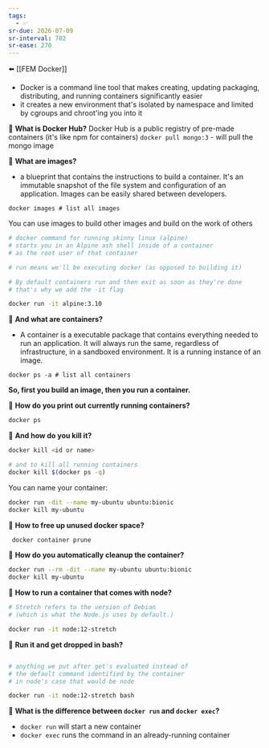 ```yaml
---
tags:
  - ✅
sr-due: 2026-07-09
sr-interval: 702
sr-ease: 270
---
```

⬅️ [[FEM Docker]]
- Docker is a command line tool that makes creating, updating packaging, distributing, and running containers significantly easier
-  it creates a new environment that's isolated by namespace and limited by cgroups and chroot'ing you into it

🤔 **What is Docker Hub?**
Docker Hub is a public registry of pre-made containers (it's like npm for containers)
`docker pull mongo:3` - will pull the mongo image

🤔 **What are images?**
- a blueprint that contains the instructions to build a container. It's an immutable snapshot of the file system and configuration of an application. Images can be easily shared between developers.

```shell
docker images # list all images
```

You can use images to build other images and build on the work of others

```bash
# docker command for running skinny linux (alpine)
# starts you in an Alpine ash shell inside of a container 
# as the root user of that container

# run means we'll be executing docker (as opposed to building it)

# By default containers run and then exit as soon as they're done
# that's why we add the -it flag

docker run -it alpine:3.10
```

🤔 **And what are containers?**
- A container is a executable package that contains everything needed to run an application. It will always run the same, regardless of infrastructure, in a sandboxed environment. It is a running instance of an image.
 ```shell
docker ps -a # list all containers
```

**So, first you build an image, then you run a container.**

🤔 **How do you print out currently running containers?**
```bash
docker ps
```

🤔 **And how do you kill it?**
```bash
docker kill <id or name>

# and to kill all running containers
docker kill $(docker ps -q)
```

You can name your container:
```bash
docker run -dit --name my-ubuntu ubuntu:bionic
docker kill my-ubuntu
```

🤔 **How to free up unused docker space?**
```bash
 docker container prune
 ```
 
 🤔 **How do you automatically cleanup the container?**
 ```bash
docker run --rm -dit --name my-ubuntu ubuntu:bionic
docker kill my-ubuntu
```

🤔 **How to run a container that comes with node?**
```bash
# Stretch refers to the version of Debian 
# (which is what the Node.js uses by default.)

docker run -it node:12-stretch
```

🤔 **Run it and get dropped in bash?**
```bash

# anything we put after get's evaluated instead of 
# the default command identified by the container
# in node's case that would be node

docker run -it node:12-stretch bash
```

🤔 **What is the difference between `docker run` and `docker exec`?**

- `docker run` will start a new container  
- `docker exec` runs the command in an already-running container